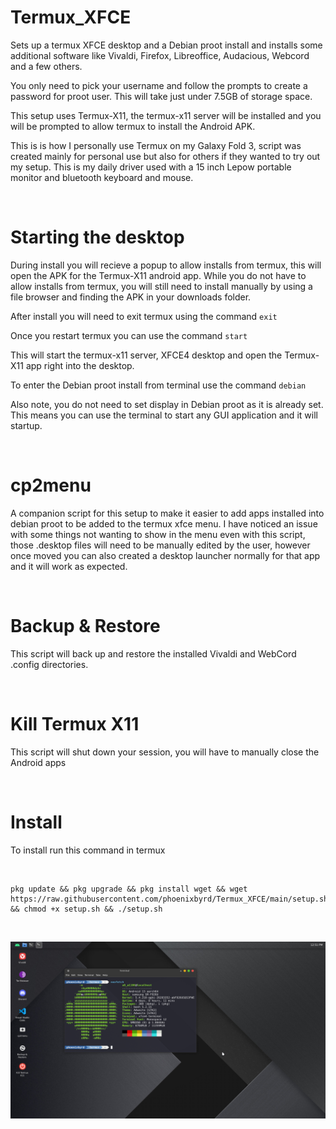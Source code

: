 # Termux_XFCE

Sets up a termux XFCE desktop and a Debian proot install and installs some additional software like Vivaldi, Firefox, Libreoffice, Audacious, Webcord and a few others.

You only need to pick your username and follow the prompts to create a password for proot user. This will take just under 7.5GB of storage space.

This setup uses Termux-X11, the termux-x11 server will be installed and you will be prompted to allow termux to install the Android APK. 

This is is how I personally use Termux on my Galaxy Fold 3, script was created mainly for personal use but also for others if they wanted to try out my setup. This is my daily driver used with a 15 inch Lepow portable monitor and bluetooth keyboard and mouse.

&nbsp;
# Starting the desktop

During install you will recieve a popup to allow installs from termux, this will open the APK for the Termux-X11 android app. While you do not have to allow installs from termux, you will still need to install manually by using a file browser and finding the APK in your downloads folder. 
  

After install you will need to exit termux using the command ```exit```
  
Once you restart termux you can use the command ```start``` 
  
This will start the termux-x11 server, XFCE4 desktop and open the Termux-X11 app right into the desktop. 

To enter the Debian proot install from terminal use the command ```debian```

Also note, you do not need to set display in Debian proot as it is already set. This means you can use the terminal to start any GUI application and it will startup.

&nbsp;

# cp2menu

A companion script for this setup to make it easier to add apps installed into debian proot to be added to the termux xfce menu. 
I have noticed an issue with some things not wanting to show in the menu even with this script, those .desktop files will need to be manually edited by the user, however once moved you can also created a desktop launcher normally for that app and it will work as expected.

&nbsp;

# Backup & Restore

This script will back up and restore the installed Vivaldi and WebCord .config directories. 

&nbsp;

# Kill Termux X11

This script will shut down your session, you will have to manually close the Android apps

&nbsp;

# Install

To install run this command in termux

&nbsp;

```
pkg update && pkg upgrade && pkg install wget && wget https://raw.githubusercontent.com/phoenixbyrd/Termux_XFCE/main/setup.sh && chmod +x setup.sh && ./setup.sh
```

&nbsp;

![Desktop Screenshot](Desktop.png)
